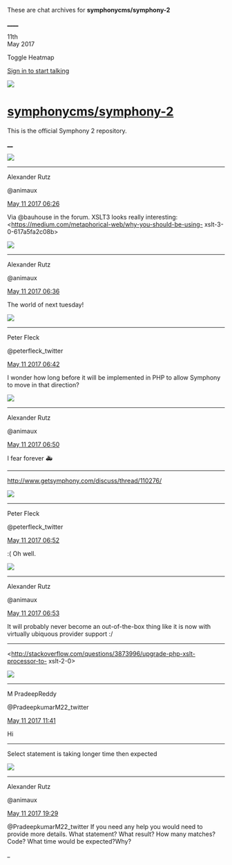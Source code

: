 These are chat archives for **symphonycms/symphony-2**

[__](/symphonycms/symphony-2/archives/2017/05/12)[__](/symphonycms/symphony-2/archives/2017/05/10)

11th  
May 2017

Toggle Heatmap

[Sign in to start talking](/login?action=login&button=archive-login)

![](https://avatars-02.gitter.im/group/iv/3/57542c45c43b8c601977197e?s=48)

#  [symphonycms/symphony-2](/symphonycms/symphony-2)

This is the official Symphony 2 repository.

[ __](/orgs/symphonycms/rooms "More symphonycms rooms")

![](https://avatars2.githubusercontent.com/u/446874?v=4&s=30)

____

Alexander Rutz

@animaux

[May 11 2017
06:26](https://gitter.im/symphonycms/symphony-2?at=5914042f9d90dc7a1c69144f)

Via @bauhouse in the forum. XSLT3 looks really interesting:
<https://medium.com/metaphorical-web/why-you-should-be-using-
xslt-3-0-617a5fa2c08b>

![](https://avatars2.githubusercontent.com/u/446874?v=4&s=30)

____

Alexander Rutz

@animaux

[May 11 2017
06:36](https://gitter.im/symphonycms/symphony-2?at=59140686c4d73f445a959749)

The world of next tuesday!

![](https://pbs.twimg.com/profile_images/852618028/peterSmall_bigger.jpg)

____

Peter Fleck

@peterfleck_twitter

[May 11 2017
06:42](https://gitter.im/symphonycms/symphony-2?at=591407d3c4d73f445a959b80)

I wonder how long before it will be implemented in PHP to allow Symphony to
move in that direction?

![](https://avatars2.githubusercontent.com/u/446874?v=4&s=30)

____

Alexander Rutz

@animaux

[May 11 2017
06:50](https://gitter.im/symphonycms/symphony-2?at=591409a033e9ee771c95b8f4)

I fear forever :ambulance:

____

<http://www.getsymphony.com/discuss/thread/110276/>

![](https://pbs.twimg.com/profile_images/852618028/peterSmall_bigger.jpg)

____

Peter Fleck

@peterfleck_twitter

[May 11 2017
06:52](https://gitter.im/symphonycms/symphony-2?at=59140a292b926f8a674310be)

:( Oh well.

![](https://avatars2.githubusercontent.com/u/446874?v=4&s=30)

____

Alexander Rutz

@animaux

[May 11 2017
06:53](https://gitter.im/symphonycms/symphony-2?at=59140a6892217cca5864ed27)

It will probably never become an out-of-the-box thing like it is now with
virtually ubiquous provider support :/

____

<http://stackoverflow.com/questions/3873996/upgrade-php-xslt-processor-to-
xslt-2-0>

![](https://abs.twimg.com/sticky/default_profile_images/default_profile_normal.png?s=30)

____

M PradeepReddy

@PradeepkumarM22_twitter

[May 11 2017
11:41](https://gitter.im/symphonycms/symphony-2?at=59144ddc5c89dc53619a1774)

Hi

____

Select statement is taking longer time then expected

![](https://avatars2.githubusercontent.com/u/446874?v=4&s=30)

____

Alexander Rutz

@animaux

[May 11 2017
19:29](https://gitter.im/symphonycms/symphony-2?at=5914bb8ac4d73f445a990631)

@PradeepkumarM22_twitter If you need any help you would need to provide more
details. What statement? What result? How many matches? Code? What time would
be expected?Why?

_

